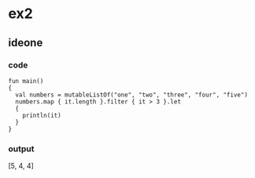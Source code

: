 # ex2
## ideone
### code
    fun main() 
    {
      val numbers = mutableListOf("one", "two", "three", "four", "five")
      numbers.map { it.length }.filter { it > 3 }.let 
      { 
        println(it)
      } 
    }
### output

  [5, 4, 4]
